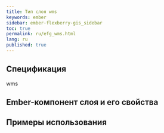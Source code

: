 ```yaml
---
title: Тип слоя wms
keywords: ember
sidebar: ember-flexberry-gis_sidebar
toc: true
permalink: ru/efg_wms.html
lang: ru
published: true
---
```


## Спецификация

wms

## Ember-компонент слоя и его свойства

## Примеры использования
